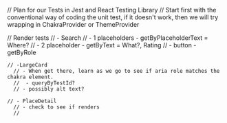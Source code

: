 // Plan for our Tests in Jest and React Testing Library
// Start first with the conventional way of coding the unit test, 
  if it doesn't work, then we will try wrapping in ChakraProvider or ThemeProvider

  // Render tests 
    // - Search 
      // - 1 placeholders - getByPlaceholderText =  Where?
      // - 2 placeholder - getByText =  What?, Rating
      // - button - getByRole

    // -LargeCard 
      // - When get there, learn as we go to see if aria role matches the chakra element.
      //  - queryByTestId?
      // - possibly alt text?

    // - PlaceDetail
      // - check to see if renders
      // 
    
    

    
 